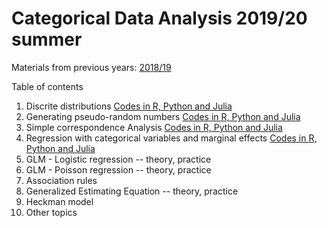 # Categorical Data Analysis 2019/20 summer


Materials from previous years: [2018/19](https://github.com/DepartmentOfStatisticsPUE/cda-2019)

Table of contents

1. Discrite distributions [Codes in R, Python and Julia](notebooks/1-distributions.Rmd)
2. Generating pseudo-random numbers  [Codes in R, Python and Julia](notebooks/2-handling-categorical-data.Rmd)
3. Simple correspondence Analysis  [Codes in R, Python and Julia](notebooks/3-corresp-analysis.Rmd)
4. Regression with categorical variables and marginal effects  [Codes in R, Python and Julia](notebooks/4-factors-regression-margins.Rmd)
5. GLM - Logistic regression -- theory, practice
6. GLM - Poisson regression -- theory, practice
7. Association rules 
8. Generalized Estimating Equation -- theory, practice
9. Heckman model 
10. Other topics
